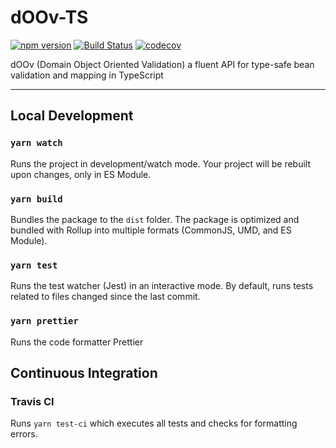 # dOOv-TS

[![npm version](https://img.shields.io/npm/v/doov.svg?style=flat&color=blue)](https://www.npmjs.com/package/doov)
[![Build Status](https://travis-ci.org/doov-io/doov-ts.svg?branch=master)](https://travis-ci.org/doov-io/doov-ts)
[![codecov](https://codecov.io/gh/doov-io/doov-ts/branch/master/graph/badge.svg)](https://codecov.io/gh/doov-io/doov-ts)

dOOv (Domain Object Oriented Validation) a fluent API for type-safe bean validation and mapping in TypeScript

---

## Local Development

### `yarn watch`

Runs the project in development/watch mode. Your project will be rebuilt upon changes, only in ES Module.

### `yarn build`

Bundles the package to the `dist` folder.
The package is optimized and bundled with Rollup into multiple formats (CommonJS, UMD, and ES Module).

### `yarn test`

Runs the test watcher (Jest) in an interactive mode.
By default, runs tests related to files changed since the last commit.

### `yarn prettier`

Runs the code formatter Prettier

## Continuous Integration

### Travis CI

Runs `yarn test-ci` which executes all tests and checks for formatting errors.
